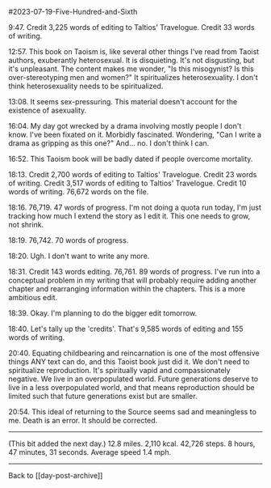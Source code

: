 #2023-07-19-Five-Hundred-and-Sixth 

9:47.  Credit 3,225 words of editing to Taltios' Travelogue.  Credit 33 words of writing.

12:57.  This book on Taoism is, like several other things I've read from Taoist authors, exuberantly heterosexual.  It is disquieting.  It's not disgusting, but it's unpleasant.  The content makes me wonder, "Is this misogynist?  Is this over-stereotyping men and women?"  It spiritualizes heterosexuality.  I don't think heterosexuality needs to be spiritualized.

13:08.  It seems sex-pressuring.  This material doesn't account for the existence of asexuality.

16:04.  My day got wrecked by a drama involving mostly people I don't know.  I've been fixated on it.  Morbidly fascinated.  Wondering, "Can I write a drama as gripping as this one?"  And...  no.  I don't think I can.

16:52.  This Taoism book will be badly dated if people overcome mortality.

18:13.  Credit 2,700 words of editing to Taltios' Travelogue.  Credit 23 words of writing.  Credit 3,517 words of editing to Taltios' Travelogue.  Credit 10 words of writing.  76,672 words on the file.

18:16.  76,719. 47 words of progress.  I'm not doing a quota run today, I'm just tracking how much I extend the story as I edit it.  This one needs to grow, not shrink. 

18:19.  76,742.  70 words of progress.

18:20.  Ugh.  I don't want to write any more.

18:31.  Credit 143 words editing.  76,761.  89 words of progress.  I've run into a conceptual problem in my writing that will probably require adding another chapter and rearranging information within the chapters.  This is a more ambitious edit.

18:39.  Okay.  I'm planning to do the bigger edit tomorrow.

18:40.  Let's tally up the 'credits'.  That's 9,585 words of editing and 155 words of writing.

20:40.  Equating childbearing and reincarnation is one of the most offensive things ANY text can do, and this Taoist book just did it.  We don't need to spiritualize reproduction.  It's spiritually vapid and compassionately negative.  We live in an overpopulated world.  Future generations deserve to live in a less overpopulated world, and that means reproduction should be limited such that future generations exist but are smaller.

20:54.  This ideal of returning to the Source seems sad and meaningless to me.  Death is an error.  It should be corrected.

---
(This bit added the next day.)  12.8 miles.  2,110 kcal.  42,726 steps.  8 hours, 47 minutes, 31 seconds.  Average speed 1.4 mph.

---
Back to [[day-post-archive]]